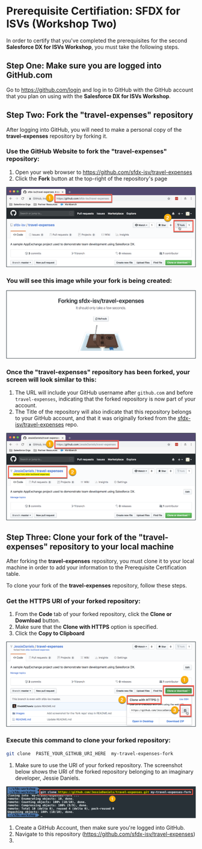 # Prerequisite Certifiation: SFDX for ISVs (Workshop Two)

In order to certify that you've completed the prerequisites for the second **Salesforce DX for ISVs Workshop**, you must take the following steps.

## Step One: Make sure you are logged into GitHub.com

Go to https://github.com/login and log in to GitHub with the GitHub account that you plan on using with the **Salesforce DX for ISVs Workshop**.

## Step Two: Fork the "travel-expenses" repository

After logging into GitHub, you will need to make a personal copy of the **travel-expenses** repository by forking it.  

### Use the GitHub Website to fork the "travel-expenses" repository:

1. Open your web browser to https://github.com/sfdx-isv/travel-expenses
2. Click the **Fork** button at the top-right of the repository's page

![How to Fork a Repository](/images/W00_U02_fork-travel-expenses-repo.png)

### You will see this image while your fork is being created:

![Repository Fork in Progress](/images/W00_U02_forking-travel-expenses-repo-in-progress.png)

### Once the "travel-expenses" repository has been forked, your screen will look similar to this:

1. The URL will include your GitHub username after `github.com` and before `travel-expenses`, indicating that the forked repository is now part of your account.
2. The Title of the repository will also indicate that this repository belongs to your GitHub account, and that it was originally forked from the [sfdx-isv/travel-expenses](https://github.com/sfdx-isv/travel-expenses) repo.

![Repository Fork in Progress](/images/W00_U02_forking-travel-expenses-repo-success.png)


## Step Three: Clone your fork of the "travel-expenses" repository to your local machine

After forking the **travel-expenses** repository, you must clone it to your local machine in order to add your information to the Prerequisite Certification table.

To clone your fork of the **travel-expenses** repository, follow these steps.

### Get the HTTPS URI of your forked repository:

1. From the **Code** tab of your forked repository, click the **Clone or Download** button.
2. Make sure that the **Clone with HTTPS** option is specified.
3. Click the **Copy to Clipboard** 

![Get the HTTPS URI of your Forked Repository](/images/W00_U02_copy-travel-expenses-fork-repo-url.png)


### Execute this command to clone your forked repository:
```bash
git clone  PASTE_YOUR_GITHUB_URI_HERE  my-travel-expenses-fork
```
1. Make sure to use the URI of your forked repository. The screenshot below shows the URI of the forked repository belonging to an imaginary developer, Jessie Daniels.

![Use 'git clone' to get a local copy of your forked repository](/images/W00_U02_git-clone-forked-repo-success.png)


1. Create a GitHub Account, then make sure you're logged into GitHub.
2. Navigate to this repository (https://github.com/sfdx-isv/travel-expenses)
3. 


